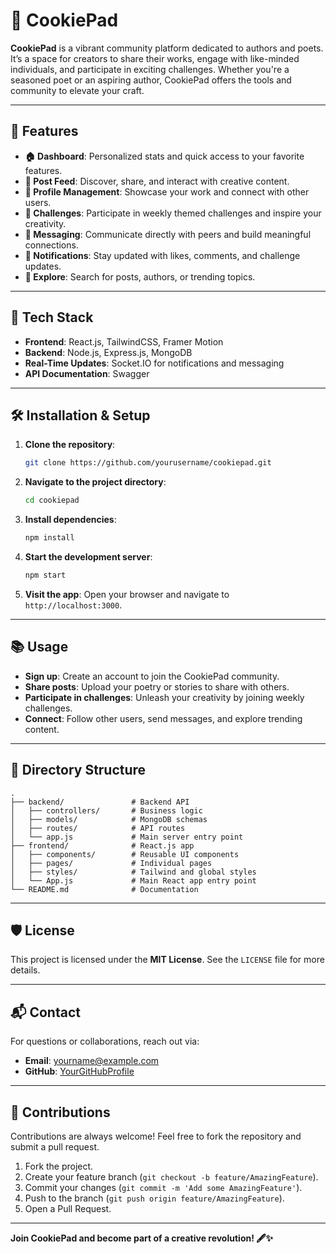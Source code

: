 # 🍪 CookiePad

**CookiePad** is a vibrant community platform dedicated to authors and poets. It’s a space for creators to share their works, engage with like-minded individuals, and participate in exciting challenges. Whether you're a seasoned poet or an aspiring author, CookiePad offers the tools and community to elevate your craft.

---

## 🌟 Features

- **🏠 Dashboard**: Personalized stats and quick access to your favorite features.
- **📜 Post Feed**: Discover, share, and interact with creative content.
- **👤 Profile Management**: Showcase your work and connect with other users.
- **🎯 Challenges**: Participate in weekly themed challenges and inspire your creativity.
- **💬 Messaging**: Communicate directly with peers and build meaningful connections.
- **🔔 Notifications**: Stay updated with likes, comments, and challenge updates.
- **🔎 Explore**: Search for posts, authors, or trending topics.

---

## 🚀 Tech Stack

- **Frontend**: React.js, TailwindCSS, Framer Motion
- **Backend**: Node.js, Express.js, MongoDB
- **Real-Time Updates**: Socket.IO for notifications and messaging
- **API Documentation**: Swagger

---

## 🛠️ Installation & Setup

1. **Clone the repository**:
   ```bash
   git clone https://github.com/yourusername/cookiepad.git
   ```

2. **Navigate to the project directory**:
   ```bash
   cd cookiepad
   ```

3. **Install dependencies**:
   ```bash
   npm install
   ```

4. **Start the development server**:
   ```bash
   npm start
   ```

5. **Visit the app**: Open your browser and navigate to `http://localhost:3000`.

---

## 📚 Usage

- **Sign up**: Create an account to join the CookiePad community.
- **Share posts**: Upload your poetry or stories to share with others.
- **Participate in challenges**: Unleash your creativity by joining weekly challenges.
- **Connect**: Follow other users, send messages, and explore trending content.

---

## 📂 Directory Structure

```plaintext
.
├── backend/               # Backend API
│   ├── controllers/       # Business logic
│   ├── models/            # MongoDB schemas
│   ├── routes/            # API routes
│   └── app.js             # Main server entry point
├── frontend/              # React.js app
│   ├── components/        # Reusable UI components
│   ├── pages/             # Individual pages
│   ├── styles/            # Tailwind and global styles
│   └── App.js             # Main React app entry point
└── README.md              # Documentation
```

---

## 🛡️ License

This project is licensed under the **MIT License**. See the `LICENSE` file for more details.

---

## 📬 Contact

For questions or collaborations, reach out via:

- **Email**: yourname@example.com
- **GitHub**: [YourGitHubProfile](https://github.com/yourusername)

---

## 🎉 Contributions

Contributions are always welcome! Feel free to fork the repository and submit a pull request.

1. Fork the project.
2. Create your feature branch (`git checkout -b feature/AmazingFeature`).
3. Commit your changes (`git commit -m 'Add some AmazingFeature'`).
4. Push to the branch (`git push origin feature/AmazingFeature`).
5. Open a Pull Request.

---

**Join CookiePad and become part of a creative revolution! 🖋️✨**
